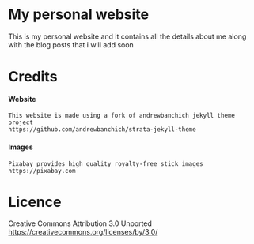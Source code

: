 # My personal website

This is my personal website and it contains all the details about me along with the blog posts that i will add soon

# Credits

#### Website
	This website is made using a fork of andrewbanchich jekyll theme project
	https://github.com/andrewbanchich/strata-jekyll-theme

#### Images
	Pixabay provides high quality royalty-free stick images
	https://pixabay.com

# Licence
Creative Commons Attribution 3.0 Unported
https://creativecommons.org/licenses/by/3.0/
